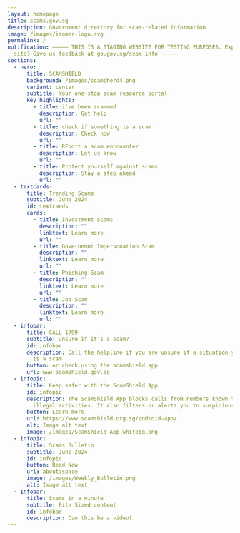 ```yaml
---
layout: homepage
title: scams.gov.sg
description: Government directory for scam-related information
image: /images/isomer-logo.svg
permalink: /
notification: ––––– THIS IS A STAGING WEBSITE FOR TESTING PURPOSES. Explored the
  site? Give us feedback at go.gov.sg/scam-info –––––
sections:
  - hero:
      title: SCAMSHIELD
      background: /images/scamshero4.png
      variant: center
      subtitle: Your one-stop scam resource portal
      key_highlights:
        - title: i've been scammed
          description: Get help
          url: ""
        - title: check if something is a scam
          description: Check now
          url: ""
        - title: REport a scam encouunter
          description: Let us know
          url: ""
        - title: Protect yourself against scams
          description: Stay a step ahead
          url: ""
  - textcards:
      title: Trending Scams
      subtitle: June 2024
      id: textcards
      cards:
        - title: Investment Scams
          description: ""
          linktext: Learn more
          url: ""
        - title: Governemnt Impersonation Scam
          description: ""
          linktext: Learn more
          url: ""
        - title: Phishing Scam
          description: ""
          linktext: Learn more
          url: ""
        - title: Job Scam
          description: ""
          linktext: Learn more
          url: ""
  - infobar:
      title: CALL 1799
      subtitle: unsure if it's a scam?
      id: infobar
      description: Call the helpline if you are unsure if a situation you are facing
        is a scam
      button: or check using the scamshield app
      url: www.scamshield.gov.sg
  - infopic:
      title: Keep safer with the ScamShield App
      id: infopic
      description: The ScamShield App blocks calls from numbers known to be used in
        illegal activities. It also filters or alerts you to suspicious SMSes.
      button: Learn more
      url: https://www.scamshield.org.sg/android-app/
      alt: Image alt text
      image: /images/ScamShield_App_whitebg.png
  - infopic:
      title: Scams Bulletin
      subtitle: June 2024
      id: infopic
      button: Read Now
      url: about:space
      image: /images/Weekly_Bulletin.png
      alt: Image alt text
  - infobar:
      title: Scams in a minute
      subtitle: Bite Sized content
      id: infobar
      description: Can this be a video?
---
```

